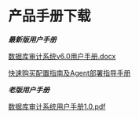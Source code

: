 

# 产品手册下载

***最新版用户手册***

[数据库审计系统v6.0用户手册.docx](https://dn-audit-docs.cn-bj.ufileos.com/UCloud%E6%95%B0%E6%8D%AE%E5%BA%93%E5%AE%A1%E8%AE%A1%E7%B3%BB%E7%BB%9FV6.0%E7%94%A8%E6%88%B7%E6%89%8B%E5%86%8C.docx)

[快速购买配置指南及Agent部署指导手册](https://dn-audit-docs.cn-bj.ufileos.com/%E6%95%B0%E6%8D%AE%E5%BA%93%E5%AE%A1%E8%AE%A1%E9%85%8D%E7%BD%AE%E6%8C%87%E5%AF%BC%E6%96%87%E6%A1%A3%E3%80%906.0%E3%80%91.zip)


***老版用户手册***

[数据库审计系统用户手册1.0.pdf](http://dn-audit-docs.cn-bj.ufileos.com/%E6%95%B0%E6%8D%AE%E5%BA%93%E5%AE%A1%E8%AE%A1%E7%B3%BB%E7%BB%9FUDAS%E7%94%A8%E6%88%B7%E6%89%8B%E5%86%8C1.0.pdf)



